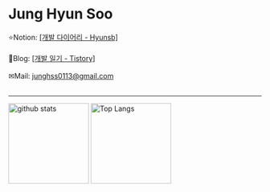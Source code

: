 # Jung Hyun Soo
⭐Notion: [[개발 다이어리 - Hyunsb]](https://hyunsb.notion.site/a894f04d15d042f09e8b398de646e5b6/)<br><br>
📝Blog: [[개발 일기 - Tistory]](https://hyunsb.tistory.com/)<br><br>
✉Mail: junghss0113@gmail.com<br>
</br>

---

<p align="justify"> 
  <img alt="github stats" height="160px" src="https://github-readme-stats.vercel.app/api?username=hyunsb&hide_title=flase&show_icons=true&include_all_commits=true&count_private=true&hide_border=true&theme=onedark&title_color=446FC1&text_color=f0eee9&icon_color=446FC1" />
  <img alt="Top Langs" height="160px" src="https://github-readme-stats.vercel.app/api/top-langs?username=hyunsb&hide=Hack&hide_title=true&layout=compact&langs_count=5&hide_border=true&theme=onedark&title_color=5f4b8b&text_color=f0eee9&icon_color=00abc0"/>
</p>

